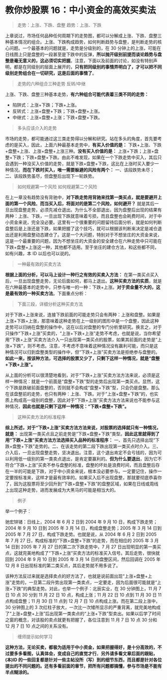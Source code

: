 # 教你炒股票 16：中小资金的高效买卖法

> 走势：上涨、下跌、盘整
> 趋势：上涨、下跌

上章说过，市场任何品种任何周期下的走势图，都可以分解成上涨、下跌、盘整三种基本情况的组合。上涨、下跌构成趋势，如何判断趋势与盘整，是判断走势的核心问题。一个最基本的问题就是，走势是分级别的，在 30 分钟上的上涨，可能在日线图上只是盘整的一段甚至是下跌中的反弹，**所以抛开级别前提而谈论趋势与盘整是毫无意义的，这必须切实把握**。注意，下面以及前面的讨论，如没有特别声明，都是在同级别的层面上展开的，**只有把同级别的事情弄明白了，才可以把不同级别走势组合在一切研究，这是后面的事情了**。

> 走势的六种组合三种走势
> 反转/中继

上涨、下跌、盘整三种基本走势，**有六种组合可能代表着三类不同的走势：**

- 陷阱式：上涨+下跌；下跌+上涨。
- 反转式：上涨+盘整+下跌；下跌+盘整+上涨。
- 中继式：上涨+盘整+上涨；下跌+盘整+下跌。

> 多头应该介入的走势

市场的走势，都可能通过这三类走势得以分解和研究。站在多头的角度，首先要考虑的是买入，因此，上面六种最基本走势中，**有买入价值的是：** 下跌+上涨、下跌+盘整+上涨、上涨+盘整+上涨三种。**没有买入价值的是：** 上涨+下跌；上涨+盘整+下跌；下跌+盘整+下跌。由此不难发现，如果在一个下跌走势中买入，其后只会遇到一种没买入价值的走势，就是下跌+盘整+下跌，这比在上涨时买入要少一种情况。**而在下跌时买入，唯一需要躲避的风险有两个：** 一、该段跌势未尽；二、该段跌势虽尽，但盘整后出现下一轮跌势。

> 如何规避第一个风险
> 如何规避第二个风险

在上一章没有趋势没有背驰中，**对下跌走势用背驰来找第一类买点，就是要避开上面的第一个风险**。**而当买入后，将面对的是第二个风险，如何避开？** 就是其后一旦出现盘整走势，必须先减仓退出。为什么不全部退出，因为盘整后出现的结果有两种：上涨、下跌，一旦出现下跌就意味着亏损，而且盘整也会耗费时间，对于中小资金来说，完全没必要。这里有一个很重要的问题留待后面分析，就是如何判断盘整后是上涨还是下跌，如果把握了这个技巧，就可以根据该判断来决定是减仓退出还是利用盘整动态建仓了。这是一个大问题，特别对于不想坐庄的大资金来说，这是一个最重要的问题，因为不想坐庄的大资金的安全建仓在六种走势中只可能在下跌+盘整+上涨这一种，其他都不适用。至于坐庄的建仓方法，和这些都不同，如有兴趣，本 ID 以后也可以说的。

> 一种最有效的买卖方法

**根据上面的分析，可以马上设计一种行之有效的买卖入方法：** 在第一类买点买入后，一旦出现盘整走势，无论后面如何，都马上退出。**这种买卖方法的实质**，就是在六种最基本的走势中，只参与唯一的一种：下跌+上涨。**对于资金量不大的，这是最有效的一种买卖方法**。下面重点分析：

> 下面三段，详细分析这种买卖方法

对于下跌+上涨来说，连接下跌前面的可能走势只会有两种：上涨和盘整。如果是上涨+下跌+上涨，那意味着这种走势在上一级别的图形中是一个盘整，因此这种走势可以归纳在盘整的操作中，这在以后对盘整的专门分析里研究。换言之，对于只操作“下跌+上涨”买卖的，“上涨+下跌+上涨”走势不考虑，也就是说，当你希望用“下跌+上涨”买卖方法介入一只出现第一类买点的股票，如果其前面的走势是“上涨+下跌”，则不考虑。注意，不考虑不意味着这种情况没有赢利可能，而只是这种情况可以归到盘整类型的操作中，但“下跌+上涨”买卖方法是拒绝参与盘整的。**如此一来，按该种方法，可选择的股票又少了，只剩下这样一种情况，就是“盘整+下跌+上涨”。**

从上面的分析可以很清楚地看到，对于“下跌+上涨”买卖方法方法来说，必须是这样一种情况：就是一个前面是“盘整+下跌”型的走势后出现第一类买点。显然，这个下跌是跌破前面盘整的，否则就不会构成“盘整+下跌”型，只会仍是盘整。那么在该盘整前的走势，也只有两种：上涨、下跌。对于“上涨+盘整+下跌”的，也实质上构成高一级别的盘整，因此对于“下跌+上涨”买卖方法方法来说也不能参与这种情况，**因此也就是只剩下这样一种情况：“下跌+盘整+下跌”。**

> 这种买卖方法的标准程序

**综上所述，对于“下跌+上涨”买卖方法方法来说，对股票的选择就只有一种情况，就是：** 出现第一类买点且之前走势是“下跌+盘整+下跌”类型。**因此这里就得到了用“下跌+上涨”买卖方法方法选择买入品种的标准程序：** 一、首先只选择出现“下跌+盘整+下跌”走势的。二、在该走势的第二段下跌出现第一类买点时介入。三、介入后，一旦出现盘整走势，坚决退出。注意，这个退出肯定不会亏钱的，因为可以利用低一级别的第一类卖点退出，是肯定要赢利的。**但为什么要退出**，因为它不符合“下跌+上涨”买卖不参与盘整的标准，盘整的坏处是浪费时间，而且盘整后存在一半的可能是下跌，对于中小资金来说，根本没必要参与。一定要记住，操作一定要按标准来，这样才是最有效率的。如果买入后不出现盘整，那就要彻底恭喜你了，因为这股票将至少回升到“下跌+盘整+下跌”的盘整区域，如果在日线或周线上出现这种走势，进而发展成为大黑马的可能是相当大的。

> 例子

举一个例子：

驰宏锌锗：日线上，2004 年 6 月 2 日到 2004 年 9 月 10 日，构成下跌走势； 2004 年 9 月 10 日到 2005 年 3 月 14 日，构成盘整走势；2005 年 3 月 14 日到 2005 年 7 月 27 日，构成下跌走势。也就是说，从 2004 年 6 月 2 日到 2005 年 7 月 27 日，构成标准的“下跌+盘整+下跌”的走势，而在相应的 2005 年 3 月 14 日到 2005 年 7 月 27 日的第二次下跌走势中，7 月 27 日出现明显的第一类买点，这就完美地构成了“下跌+上涨”买卖方法的标准买入信号。其后走势，很快就回到 2004 年 9 月 10 日到 2005 年 3 月 14 日的盘整区间，然后回调在 2005 年 12 月 8 日出现标准的第二类买点，其后走势就不用多说了。

该种方法反过来就是选择卖点的好方法了，也就是说前面出现“上涨+盘整+上涨”走势的，一旦第二段升势出现第一类卖点，一定要走，因为后面很可能就是“上涨+下跌”的典型走势。对此，也举一个例子：北辰实业，在 30 分钟图上，11 月 7 日 10 点 30 分到 11 月 22 日 10 点，构成上涨；11 月 22 日 10 点到 11 月 30 日 11 点构成盘整；11 月 30 日 11 点到 12 月 7 日 10 点构成上涨。而在第二段上涨中，30 分钟图上的 3 次红柱子放大，一次比一次矮所显示的严重背离，就完美地构成了“上涨+盘整+上涨”后出现第一类卖点的“上涨+下跌”型卖出。如果以后学了时间之窗的概念，对该股的卖点就更有把握了，各位注意到 11 月 7 日 10 点 30 分和 12 月 7 日 10 点之间的关系没有。

> 缠师提示如何学习

**这种方法，无论买卖，都极为适用于中小资金，如果把握得好，是十分高效的，不过要多多看图，认真体会，变成自己的直觉才行**。**另外请多看文章后面的跟贴，(本)ID 的一些回复都是针对一些主帖没所（写）到的细节东西，而且都是针对各位提出的不同问题的。还有多看前面的章节，把所有问题都搞懂，参与市场是不能有半点糊涂的。**
